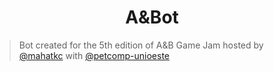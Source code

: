 # <h1 align="center">A&Bot</h1>

> Bot created for the 5th edition of A&B Game Jam
> hosted by [@mahatkc](https://github.com/MahatKC) with [@petcomp-unioeste](https://github.com/petcomp-unioeste)
